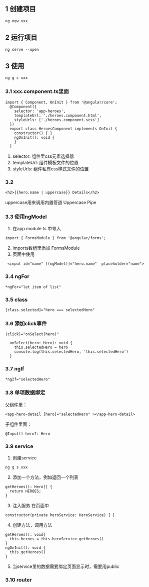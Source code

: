 ## 1 创建项目
```
ng new xxx
```
## 2 运行项目
```
ng serve --open
```
## 3 使用
```
ng g c xxx
```
### 3.1 xxx.component.ts里面
```
import { Component, OnInit } from '@angular/core';
  @Component({
    selector: 'app-heroes',
    templateUrl: './heroes.component.html',
    styleUrls: ['./heroes.component.scss']
  })
  export class HeroesComponent implements OnInit {
    constructor() { }
    ngOnInit(): void {
    }
  }
```
1. selector: 组件里css元素选择器
2. templateUrl: 组件模板文件的位置
3. styleUrls: 组件私有css样式文件的位置
### 3.2 
```
<h2>{{hero.name | uppercase}} Details</h2>
```
uppercase用来调用内置管道 Uppercase Pipe

### 3.3 使用ngModel
1. 在app.module.ts 中导入
```
import { FormsModule } from '@angular/forms';
```
2. imports数组里添加 FormsModule
3. 页面中使用
```
 <input id="name" [(ngModel)]="hero.name"  placeholder="name">
```
### 3.4 ngFor
```
*ngFor="let item of list"
```
### 3.5 class
```
[class.selected]="hero === selectedHero"
```
### 3.6 添加click事件

```
(click)="onSelect(hero)"
```
```
  onSelect(hero: Hero): void {
    this.selectedHero = hero
    console.log(this.selectedHero, 'this.selectedHero')
  }
```
### 3.7 ngIf
```
*ngIf="selectedHero"
```
### 3.8 单项数据绑定
父组件里：
```
<app-hero-detail [hero]="selectedHero" ></app-hero-detail>
```
子组件里面： 
```
@Input() hero?: Hero
```
### 3.9 service
1. 创建service
```
ng g s xxx
```
2. 添加一个方法，例如返回一个列表
```
getHeroes(): Hero[] {
  return HEROES;
}
```
3. 注入服务 在页面中
```
constructor(private heroService: HeroService) { }
```
4. 创建方法，调用方法
```
getHeroes(): void{
  this.heroes = this.heroService.getHeroes()
}
ngOnInit(): void {
  this.getHeroes()
}
```
5. 当service里的数据需要绑定页面显示时，需要用public
### 3.10 router

